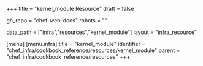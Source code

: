 +++
title = "kernel_module Resource"
draft = false

gh_repo = "chef-web-docs"
robots = ""

data_path = ["infra","resources","kernel_module"]
layout = "infra_resource"


[menu]
  [menu.infra]
    title = "kernel_module"
    identifier = "chef_infra/cookbook_reference/resources/kernel_module"
    parent = "chef_infra/cookbook_reference/resources"
+++

<!-- The contents of this page are automatically generated from the kernel_module.yaml file in the data directory. -->
<!-- To suggest a change, edit the https://github.com/chef/chef/blob/master/lib/chef/resource/kernel_module.rb file
      and submit a pull request to the https://github.com/chef/chef repository. -->
